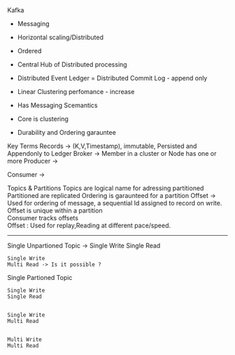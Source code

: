 

Kafka 
 - Messaging 
 - Horizontal scaling/Distributed
 - Ordered

- Central Hub of Distributed processing
- Distributed Event Ledger  = Distributed Commit Log - append only
- Linear Clustering perfomance - increase 
- Has Messaging Scemantics
- Core is clustering
- Durability and Ordering garauntee

Key Terms
Records -> 
(K,V,Timestamp), immutable, Persisted and Appendonly to Ledger
Broker ->
	Member in a cluster or Node has one or more 
Producer ->

Consumer ->

Topics & Partitions
	Topics are logical name for adressing partitioned
	Partitioned are replicated
	Ordering is garaunteed for a partition
	Offset -> Used for ordering of message, a sequential Id assigned to record on write.
			  Offset is unique within a partition	 
			  Consumer tracks offsets	
			  Offset : Used for replay,Reading at different pace/speed.


---

Single Unpartioned Topic -> 
	Single Write
	Single Read

	Single Write
	Multi Read -> Is it possible ?

Single Partioned Topic

	Single Write
	Single Read


	Single Write
	Multi Read


	Multi Write
	Multi Read
